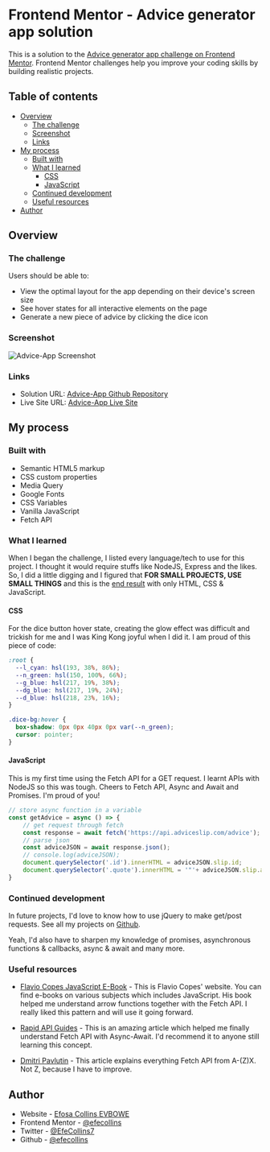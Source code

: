 # Frontend Mentor - Advice generator app solution

This is a solution to the [Advice generator app challenge on Frontend Mentor](https://www.frontendmentor.io/challenges/advice-generator-app-QdUG-13db). Frontend Mentor challenges help you improve your coding skills by building realistic projects.

## Table of contents

- [Overview](#overview)
  - [The challenge](#the-challenge)
  - [Screenshot](#screenshot)
  - [Links](#links)
- [My process](#my-process)
  - [Built with](#built-with)
  - [What I learned](#what-i-learned)
    - [CSS](#css)
    - [JavaScript](#javascript)
  - [Continued development](#continued-development)
  - [Useful resources](#useful-resources)
- [Author](#author)


## Overview

### The challenge

Users should be able to:

- View the optimal layout for the app depending on their device's screen size
- See hover states for all interactive elements on the page
- Generate a new piece of advice by clicking the dice icon

### Screenshot

![Advice-App Screenshot](images/advice-app.png)


### Links

- Solution URL: [Advice-App Github Repository](https://github.com/efecollins/advice-app)
- Live Site URL: [Advice-App Live Site](https://efecollins.github.io/advice-app)

## My process

### Built with

- Semantic HTML5 markup
- CSS custom properties
- Media Query
- Google Fonts
- CSS Variables
- Vanilla JavaScript
- Fetch API

### What I learned

When I began the challenge, I listed every language/tech to use for this project. I thought it would require stuffs like NodeJS, Express and the likes. So, I did a little digging and I figured that **FOR SMALL PROJECTS, USE SMALL THINGS** and this is the [end result](https://efecollins.github.io/advice-app) with only HTML, CSS & JavaScript.

#### CSS
For the dice button hover state, creating the glow effect was difficult and trickish for me and I was King Kong joyful when I did it. I am proud of this piece of code:

```css
:root {
  --l_cyan: hsl(193, 38%, 86%);
  --n_green: hsl(150, 100%, 66%);
  --g_blue: hsl(217, 19%, 38%);
  --dg_blue: hsl(217, 19%, 24%);
  --d_blue: hsl(218, 23%, 16%);
}

.dice-bg:hover {
  box-shadow: 0px 0px 40px 0px var(--n_green);
  cursor: pointer;
}
```

#### JavaScript
This is my first time using the Fetch API for a GET request. I learnt APIs with NodeJS so this was tough. Cheers to Fetch API, Async and Await and Promises. I'm proud of you!

```js
// store async function in a variable
const getAdvice = async () => {
    // get request through fetch
    const response = await fetch('https://api.adviceslip.com/advice');
    // parse json
    const adviceJSON = await response.json();
    // console.log(adviceJSON);
    document.querySelector('.id').innerHTML = adviceJSON.slip.id;
    document.querySelector('.quote').innerHTML = '"'+ adviceJSON.slip.advice +'"';
}
```

### Continued development
In future projects, I'd love to know how to use jQuery to make get/post requests. See all my projects on [Github](https://github.com/efecollins).

Yeah, I'd also have to sharpen my knowledge of promises, asynchronous functions & callbacks, async & await and many more.

### Useful resources

- [Flavio Copes JavaScript E-Book](https://www.flaviocopes.com) - This is Flavio Copes' website. You can find e-books on various subjects which includes JavaScript. His book helped me understand arrow functions together with the Fetch API. I really liked this pattern and will use it going forward.

- [Rapid API Guides](https://rapidapi.com/guides/fetch-api-async-await) - This is an amazing article which helped me finally understand Fetch API with Async-Await. I'd recommend it to anyone still learning this concept.

- [Dmitri Pavlutin](https://dmitripavlutin.com/javascript-fetch-async-await/) - This article explains everything Fetch API from A-(Z)X. Not Z, because I have to improve.


## Author

- Website - [Efosa Collins EVBOWE](https://efecollins.github.io/new-pweb/dist)
- Frontend Mentor - [@efecollins](https://www.frontendmentor.io/profile/efecollins)
- Twitter - [@EfeCollins7](https://www.twitter.com/EfeCollins7)
- Github - [@efecollins](https://github.com/efecollins)
